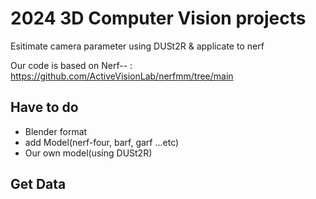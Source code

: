 # 2024 3D Computer Vision projects

Esitimate camera parameter using DUSt2R & applicate to nerf

Our code is based on Nerf-- : https://github.com/ActiveVisionLab/nerfmm/tree/main

## Have to do
 - Blender format
 - add Model(nerf-four, barf, garf ...etc)
 - Our own model(using DUSt2R)


## Get Data

